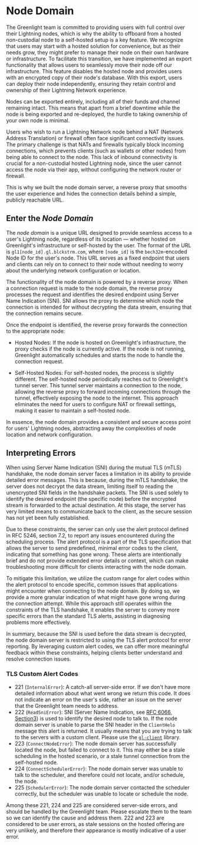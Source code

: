 # Node Domain

The Greenlight team is committed to providing users with full control
over their Lightning nodes, which is why the ability to offboard from
a hosted non-custodial node to a self-hosted setup is a key
feature. We recognize that users may start with a hosted solution for
convenience, but as their needs grow, they might prefer to manage
their node on their own hardware or infrastructure. To facilitate this
transition, we have implemented an export functionality that allows
users to seamlessly move their node off our infrastructure. This
feature disables the hosted node and provides users with an encrypted
copy of their node's database. With this export, users can deploy
their node independently, ensuring they retain control and ownership
of their Lightning Network experience.

Nodes can be exported entirely, including all of their funds and
channel remaining intact. This means that apart from a brief downtime
while the node is being exported and re-deployed, the hurdle to taking
ownership of your own node is minimal.

Users who wish to run a Lightning Network node behind a NAT (Network
Address Translation) or firewall often face significant connectivity
issues. The primary challenge is that NATs and firewalls typically
block incoming connections, which prevents clients (such as wallets or
other nodes) from being able to connect to the node. This lack of
inbound connectivity is crucial for a non-custodial hosted Lightning
node, since the user cannot access the node via their app, without
configuring the network router or firewall.

This is why we built the node domain server, a reverse proxy that
smooths the user experience and hides the connection details behind a
simple, publicly reachable URL.

## Enter the _Node Domain_

The _node domain_ is a unique URL designed to provide seamless access
to a user's Lightning node, regardless of its location — whether
hosted on Greenlight's infrastructure or self-hosted by the user. The
format of the URL is `gl1[node_id].gl.blckstrm.com`, where `[node_id]`
is the `bech32m`-encoded Node ID for the user's node. This URL serves
as a fixed endpoint that users and clients can rely on to connect to
their node without needing to worry about the underlying network
configuration or location.

The functionality of the node domain is powered by a reverse
proxy. When a connection request is made to the node domain, the
reverse proxy processes the request and identifies the desired
endpoint using Server Name Indication (SNI). SNI allows the proxy to
determine which node the connection is intended for without decrypting
the data stream, ensuring that the connection remains secure.

Once  the  endpoint is  identified,  the  reverse proxy  forwards  the
connection to the appropriate node:

 - Hosted Nodes: If the node is hosted on Greenlight's infrastructure,
   the proxy checks if the node is currently active. If the node is not
   running, Greenlight automatically schedules and starts the node to
   handle the connection request.

 - Self-Hosted Nodes: For self-hosted nodes, the process is slightly
   different. The self-hosted node periodically reaches out to
   Greenlight's tunnel server. This tunnel server maintains a
   connection to the node, allowing the reverse proxy to forward
   incoming connections through the tunnel, effectively exposing the
   node to the internet. This approach eliminates the need for users
   to configure NAT or firewall settings, making it easier to maintain
   a self-hosted node.

In essence, the node domain provides a consistent and secure access
point for users' Lightning nodes, abstracting away the complexities of
node location and network configuration.

## Interpreting Errors

When using Server Name Indication (SNI) during the mutual TLS (mTLS)
handshake, the node domain server faces a limitation in its ability to
provide detailed error messages. This is because, during the mTLS
handshake, the server does not decrypt the data stream, limiting
itself to reading the unencrypted SNI fields in the handshake
packets. The SNI is used solely to identify the desired endpoint (the
specific node) before the encrypted stream is forwarded to the actual
destination. At this stage, the server has very limited means to
communicate back to the client, as the secure session has not yet been
fully established.

Due to these constraints, the server can only use the alert protocol
defined in RFC 5246, section 7.2, to report any issues encountered
during the scheduling process. The alert protocol is a part of the TLS
specification that allows the server to send predefined, minimal error
codes to the client, indicating that something has gone wrong. These
alerts are intentionally brief and do not provide extended error
details or context, which can make troubleshooting more difficult for
clients interacting with the node domain.

To mitigate this limitation, we utilize the custom range for alert
codes within the alert protocol to encode specific, common issues that
applications might encounter when connecting to the node domain. By
doing so, we provide a more granular indication of what might have
gone wrong during the connection attempt. While this approach still
operates within the constraints of the TLS handshake, it enables the
server to convey more specific errors than the standard TLS alerts,
assisting in diagnosing problems more effectively.

In summary, because the SNI is used before the data stream is
decrypted, the node domain server is restricted to using the TLS alert
protocol for error reporting. By leveraging custom alert codes, we can
offer more meaningful feedback within these constraints, helping
clients better understand and resolve connection issues.


### TLS Custom Alert Codes

 - 221 (`InternalError`): A catch-all server-side error. If we don't
   have more detailed information about what went wrong we return this
   code. It does not indicate an error on the user's side, rather an
   issue on the server that the Greenlight team needs to address.
 - 222 (`ReadSniError`): SNI (Server Name Indication, see [RFC 6066,
   Section3][rfc6066sec3]) is used to identify the desired node to
   talk to. If the node domain server is unable to parse the SNI
   header in the `ClientHelo` message this alert is returned. It
   usually means that you are trying to talk to the servers with a
   custom client. Please use the [`gl-client`][glclient] library.
 - 223 (`ConnectNodeError`): The node domain server has successfully
   located the node, but failed to connect to it. This may either be a
   stale scheduling in the hosted scenario, or a stale tunnel
   connection from the self-hosted node.
 - 224 (`ConnectSchedulerError`): The node domain server was unable to
   talk to the scheduler, and therefore could not locate, and/or
   schedule, the node.
 - 225 (`SchedulerError`): The node domain server contacted the
   scheduler correctly, but the scheduler was unable to locate or
   schedule the node.

Among these 221, 224 and 225 are considered server-side errors, and
should be handled by the Greenlight team. Please escalate them to the
team so we can identify the cause and address them. 222 and 223 are
considered to be user errors, as stale sessions on the hosted offering
are very unlikely, and therefore their appearance is mostly indicative
of a user error.

[rfc6066sec3]: https://datatracker.ietf.org/doc/html/rfc6066#section-3
[glclient]: https://github.com/Blockstream/greenlight
